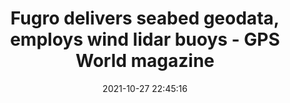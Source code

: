 ---
"title": "Fugro delivers seabed geodata, employs wind lidar buoys - GPS World magazine"
"date": "2021-10-27 22:45:16"
"feed_name": "GOOGLENEWSCONSTRUCTION"
"feed_website": "https://news.google.com/search?q=construction%2Bincident&hl=en-US&gl=US&ceid=US:en"
"feed_rss": "https://news.google.com/rss/search?q=construction%2Bincident&hl=en-US&gl=US&ceid=US:en"
"link": "https://www.gpsworld.com/fugro-delivers-seabed-geodata-employs-wind-lidar-buoys/"
"source": "{'href': 'https://www.gpsworld.com', 'title': 'GPS World magazine'}"
"file": "_posts/2021-1-1-30ec40636d41dcf8f42c7d0bcb88d6dd1985fc94.md"
"accident": "0"
"drilling": "0"
"dead": "0"
"injured": "0"
"arrested": "0"
"place": "unknown place"
"where": "unknown site"
"causes": "unknown"
"place_uri": "unknown place"
---